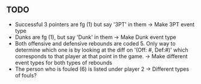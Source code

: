 ## TODO
* Successful 3 pointers are fg (1) but say '3PT' in them -> Make 3PT event type
* Dunks are fg (1), but say 'Dunk' in them -> Make Dunk event type
* Both offensive and defensive rebounds are coded 5. Only way to determine which one is by looking at the diff on '(Off: #, Def:#)' which corresponds to that player at that point in the game. -> Make different event types for both types of rebounds
* The person who is fouled (6) is listed under player 2 -> Different types of fouls?
